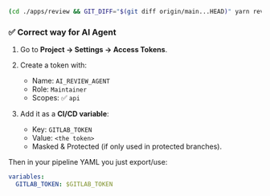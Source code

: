 ```sh
(cd ./apps/review && GIT_DIFF="$(git diff origin/main...HEAD)" yarn review)
```

### ✅ Correct way for AI Agent

1. Go to **Project → Settings → Access Tokens**.
2. Create a token with:

   - Name: `AI_REVIEW_AGENT`
   - Role: `Maintainer`
   - Scopes: ✅ `api`

3. Add it as a **CI/CD variable**:

   - Key: `GITLAB_TOKEN`
   - Value: `<the token>`
   - Masked & Protected (if only used in protected branches).

Then in your pipeline YAML you just export/use:

```yaml
variables:
  GITLAB_TOKEN: $GITLAB_TOKEN
```

